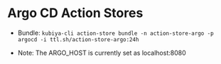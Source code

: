 Argo CD Action Stores
==============

- Bundle: `kubiya-cli action-store bundle -n action-store-argo -p argocd -i ttl.sh/action-store-argo:24h`

- Note: The ARGO_HOST is currently set as localhost:8080